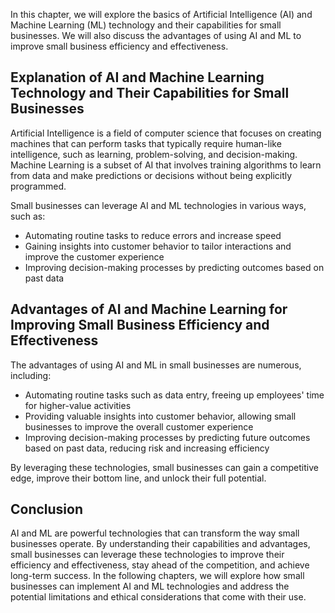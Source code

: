 

In this chapter, we will explore the basics of Artificial Intelligence (AI) and Machine Learning (ML) technology and their capabilities for small businesses. We will also discuss the advantages of using AI and ML to improve small business efficiency and effectiveness.

Explanation of AI and Machine Learning Technology and Their Capabilities for Small Businesses
---------------------------------------------------------------------------------------------

Artificial Intelligence is a field of computer science that focuses on creating machines that can perform tasks that typically require human-like intelligence, such as learning, problem-solving, and decision-making. Machine Learning is a subset of AI that involves training algorithms to learn from data and make predictions or decisions without being explicitly programmed.

Small businesses can leverage AI and ML technologies in various ways, such as:

* Automating routine tasks to reduce errors and increase speed
* Gaining insights into customer behavior to tailor interactions and improve the customer experience
* Improving decision-making processes by predicting outcomes based on past data

Advantages of AI and Machine Learning for Improving Small Business Efficiency and Effectiveness
-----------------------------------------------------------------------------------------------

The advantages of using AI and ML in small businesses are numerous, including:

* Automating routine tasks such as data entry, freeing up employees' time for higher-value activities
* Providing valuable insights into customer behavior, allowing small businesses to improve the overall customer experience
* Improving decision-making processes by predicting future outcomes based on past data, reducing risk and increasing efficiency

By leveraging these technologies, small businesses can gain a competitive edge, improve their bottom line, and unlock their full potential.

Conclusion
----------

AI and ML are powerful technologies that can transform the way small businesses operate. By understanding their capabilities and advantages, small businesses can leverage these technologies to improve their efficiency and effectiveness, stay ahead of the competition, and achieve long-term success. In the following chapters, we will explore how small businesses can implement AI and ML technologies and address the potential limitations and ethical considerations that come with their use.

